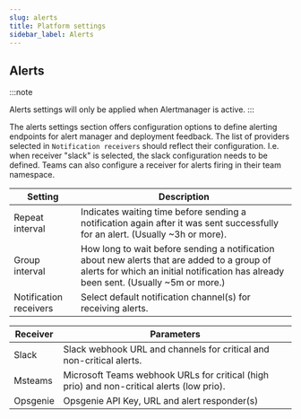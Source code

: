 ```yaml
---
slug: alerts
title: Platform settings
sidebar_label: Alerts
---
```



## Alerts

:::note

Alerts settings will only be applied when Alertmanager is active.
:::

The alerts settings section offers configuration options to define alerting endpoints for alert manager and deployment feedback. The list of providers selected in `Notification receivers` should reflect their configuration. I.e. when receiver "slack" is selected, the slack configuration needs to be defined. Teams can also configure a receiver for alerts firing in their team namespace.

| Setting | Description |
| ------- | ----------- |
| Repeat interval | Indicates waiting time before sending a notification again after it was sent successfully for an alert. (Usually ~3h or more). |
| Group interval | How long to wait before sending a notification about new alerts that are added to a group of alerts for which an initial notification has already been sent. (Usually ~5m or more.) |
| Notification receivers | Select default notification channel(s) for receiving alerts. |

| Receiver | Parameters |
| ------- | ----------- |
| Slack | Slack webhook URL and channels for critical and non-critical alerts. |
| Msteams | Microsoft Teams webhook URLs for critical (high prio) and non-critical alerts (low prio). |
| Opsgenie | Opsgenie API Key, URL and alert responder(s) |
